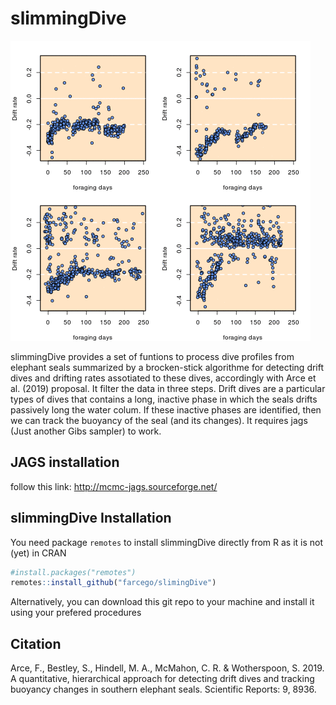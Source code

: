 # slimmingDive



![example](https://github.com/farcego/slimmingDive/blob/master/inst/readme.gif)


slimmingDive provides a set of funtions to process dive
profiles from elephant seals summarized by a brocken-stick algorithme
for detecting drift dives and drifting rates assotiated to these dives,
accordingly with Arce et al. (2019) proposal. It filter the data in three
steps. Drift dives are a particular types of
dives that contains a long, inactive phase in which the seals drifts
passively long the water colum. If these inactive phases are
identified, then we can track the buoyancy of the seal (and its
changes). It requires jags (Just another Gibs sampler) to work.


## JAGS installation

follow this link: http://mcmc-jags.sourceforge.net/



## slimmingDive Installation


You need package `remotes` to install slimmingDive
directly from R as it is not (yet) in CRAN

```R
#install.packages("remotes")
remotes::install_github("farcego/slimingDive")
```

Alternatively, you can download this git repo to your machine and
install it using your prefered procedures


## Citation

Arce, F., Bestley, S., Hindell, M. A., McMahon, C. R. & Wotherspoon,
S. 2019. A quantitative, hierarchical approach for detecting drift
dives and tracking buoyancy changes in southern elephant
seals. Scientific Reports: 9, 8936.
